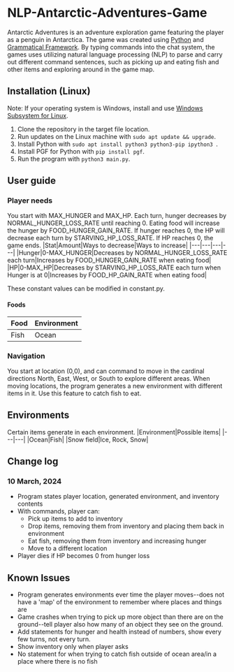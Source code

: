 # NLP-Antarctic-Adventures-Game

Antarctic Adventures is an adventure exploration game featuring the player as a penguin in Antarctica. The game was created using [Python](https://www.python.org/) and [Grammatical Framework](https://www.grammaticalframework.org/). By typing commands into the chat system, the games uses utilizing natural language processing (NLP) to parse and carry out different command sentences, such as picking up and eating fish and other items and exploring around in the game map.

## Installation (Linux)

Note: If your operating system is Windows, install and use [Windows Subsystem for Linux](https://learn.microsoft.com/en-us/windows/wsl/install).

1. Clone the repository in the target file location.
2. Run updates on the Linux machine with `sudo apt update && upgrade`.
3. Install Python with `sudo apt install python3 python3-pip ipython3 `.
4. Install PGF for Python with `pip install pgf`.
5. Run the program with `python3 main.py`.

## User guide

### Player needs
You start with MAX_HUNGER and MAX_HP. Each turn, hunger decreases by NORMAL_HUNGER_LOSS_RATE until reaching 0. Eating food will increase the hunger by FOOD_HUNGER_GAIN_RATE. If hunger reaches 0, the HP will decrease each turn by STARVING_HP_LOSS_RATE. If HP reaches 0, the game ends.
|Stat|Amount|Ways to decrease|Ways to increase|
|---|---|---|---|
|Hunger|0-MAX_HUNGER|Decreases by NORMAL_HUNGER_LOSS_RATE each turn|Increases by FOOD_HUNGER_GAIN_RATE when eating food|
|HP|0-MAX_HP|Decreases by STARVING_HP_LOSS_RATE each turn when Hunger is at 0|Increases by FOOD_HP_GAIN_RATE when eating food|

These constant values can be modified in constant.py.

#### Foods
|Food|Environment|
|---|---|
|Fish|Ocean|

### Navigation
You start at location (0,0), and can command to move in the cardinal directions North, East, West, or South to explore different areas. When moving locations, the program generates a new environment with different items in it. Use this feature to catch fish to eat.

## Environments
Certain items generate in each environment.
|Environment|Possible items|
|---|---|
|Ocean|Fish|
|Snow field|Ice, Rock, Snow|

## Change log
### 10 March, 2024
- Program states player location, generated environment, and inventory contents
- With commands, player can:
  - Pick up items to add to inventory
  - Drop items, removing them from inventory and placing them back in environment
  - Eat fish, removing them from inventory and increasing hunger
  - Move to a different location
- Player dies if HP becomes 0 from hunger loss

## Known Issues
- Program generates environments ever time the player moves--does not have a 'map' of the environment to remember where places and things are
- Game crashes when trying to pick up more object than there are on the ground--tell player also how many of an object they see on the ground.
- Add statements for hunger and health instead of numbers, show every few turns, not every turn.
- Show inventory only when player asks
- No statement for when trying to catch fish outside of ocean area/in a place where there is no fish
